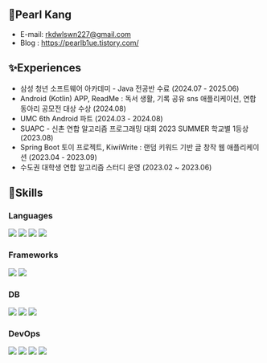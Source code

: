 ## 🐰Pearl Kang
- E-mail: rkdwlswn227@gmail.com
- Blog : https://pearlb1ue.tistory.com/

## ✨Experiences
- 삼성 청년 소프트웨어 아카데미 - Java 전공반 수료 (2024.07 - 2025.06)
- Android (Kotlin) APP, ReadMe : 독서 생활, 기록 공유 sns 애플리케이션, 연합 동아리 공모전 대상 수상 (2024.08)
- UMC 6th Android 파트 (2024.03 - 2024.08)
- SUAPC - 신촌 연합 알고리즘 프로그래밍 대회 2023 SUMMER 학교별 1등상 (2023.08) 
- Spring Boot 토이 프로젝트, KiwiWrite : 랜덤 키워드 기반 글 창작 웹 애플리케이션 (2023.04 - 2023.09)
- 수도권 대학생 연합 알고리즘 스터디 운영 (2023.02 ~ 2023.06)


## 📝Skills
###  Languages
 <img src="https://img.shields.io/badge/Java-007396?style=flat&logo=OpenJDK&logoColor=white"/> <img src="https://img.shields.io/badge/Kotlin-7F52FF?style=flat&logo=kotlin&logoColor=white"/> <img src="https://img.shields.io/badge/python-3776AB?style=flat&logo=Python&logoColor=white"> <img src="https://img.shields.io/badge/C++-00599C?style=flat&logo=cplusplus&logoColor=white"/>

###  Frameworks
 <img src="https://img.shields.io/badge/Spring_Boot-6DB33F?style=flat&logo=springboot&logoColor=white"> <img src="https://img.shields.io/badge/Ktor-492CE1?style=flat&logo=ktor&logoColor=white"/>


###  DB
 <img src="https://img.shields.io/badge/MySQL-4479A1?style=flat&logo=mysql&logoColor=white"> <img src="https://img.shields.io/badge/Redis-DC382D?style=flat&logo=redis&logoColor=white"/> <img src="https://img.shields.io/badge/MongoDB-47A248?style=flate&logo=mongodb&logoColor=white"/>


###  DevOps
 <img src="https://img.shields.io/badge/Docker-2496ED?style=flat&logo=docker&logoColor=white"/> <img src="https://img.shields.io/badge/Nginx-009639?style=flat&logo=nginx&logoColor=white"/>
<img src="https://img.shields.io/badge/Prometheus-E6522C?style=flat&logo=prometheus&logoColor=white"/>
<img src="https://img.shields.io/badge/Grafana-F46800?style=flat&logo=grafana&logoColor=white"/>







